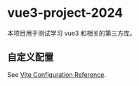 # vue3-project-2024

本项目用于测试学习 vue3 和相关的第三方库。

## 自定义配置

See [Vite Configuration Reference](https://vitejs.dev/config/).

